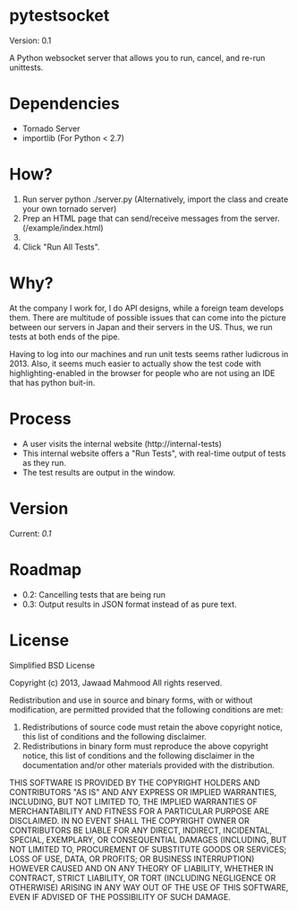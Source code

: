 pytestsocket
============

Version: 0.1

A Python websocket server that allows you to run, cancel, and re-run unittests.

Dependencies
============
- Tornado Server
- importlib (For Python < 2.7)


How?
====
1. Run server
    python ./server.py
    (Alternatively, import the class and create your own tornado server)
2. Prep an HTML page that can send/receive messages from the server. (/example/index.html)
3.
3. Click "Run All Tests".


Why?
====

At the company I work for, I do API designs, while a foreign team develops them.  There are multitude of possible issues that can come into the picture between our servers in Japan and their servers in the US.  Thus, we run tests at both ends of the pipe.

Having to log into our machines and run unit tests seems rather ludicrous in 2013.  Also, it seems much easier to actually show the test code with highlighting-enabled in the browser for people who are not using an IDE that has python buit-in.


Process
=======
- A user visits the internal website (http://internal-tests)
- This internal website offers a "Run Tests", with real-time output of tests as they run.
- The test results are output in the window.

Version
=======
Current: _0.1_

Roadmap
=======
- 0.2: Cancelling tests that are being run
- 0.3: Output results in JSON format instead of as pure text.

License
=======
Simplified BSD License

Copyright (c) 2013, Jawaad Mahmood
All rights reserved.

Redistribution and use in source and binary forms, with or without
modification, are permitted provided that the following conditions are met:

1. Redistributions of source code must retain the above copyright notice, this
   list of conditions and the following disclaimer.
2. Redistributions in binary form must reproduce the above copyright notice,
   this list of conditions and the following disclaimer in the documentation
   and/or other materials provided with the distribution.

THIS SOFTWARE IS PROVIDED BY THE COPYRIGHT HOLDERS AND CONTRIBUTORS "AS IS" AND
ANY EXPRESS OR IMPLIED WARRANTIES, INCLUDING, BUT NOT LIMITED TO, THE IMPLIED
WARRANTIES OF MERCHANTABILITY AND FITNESS FOR A PARTICULAR PURPOSE ARE
DISCLAIMED. IN NO EVENT SHALL THE COPYRIGHT OWNER OR CONTRIBUTORS BE LIABLE FOR
ANY DIRECT, INDIRECT, INCIDENTAL, SPECIAL, EXEMPLARY, OR CONSEQUENTIAL DAMAGES
(INCLUDING, BUT NOT LIMITED TO, PROCUREMENT OF SUBSTITUTE GOODS OR SERVICES;
LOSS OF USE, DATA, OR PROFITS; OR BUSINESS INTERRUPTION) HOWEVER CAUSED AND
ON ANY THEORY OF LIABILITY, WHETHER IN CONTRACT, STRICT LIABILITY, OR TORT
(INCLUDING NEGLIGENCE OR OTHERWISE) ARISING IN ANY WAY OUT OF THE USE OF THIS
SOFTWARE, EVEN IF ADVISED OF THE POSSIBILITY OF SUCH DAMAGE.
